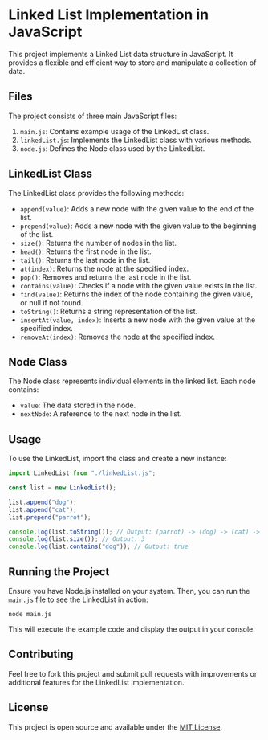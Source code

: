 # Linked List Implementation in JavaScript

This project implements a Linked List data structure in JavaScript. It provides a flexible and efficient way to store and manipulate a collection of data.

## Files

The project consists of three main JavaScript files:

1. `main.js`: Contains example usage of the LinkedList class.
2. `linkedList.js`: Implements the LinkedList class with various methods.
3. `node.js`: Defines the Node class used by the LinkedList.

## LinkedList Class

The LinkedList class provides the following methods:

- `append(value)`: Adds a new node with the given value to the end of the list.
- `prepend(value)`: Adds a new node with the given value to the beginning of the list.
- `size()`: Returns the number of nodes in the list.
- `head()`: Returns the first node in the list.
- `tail()`: Returns the last node in the list.
- `at(index)`: Returns the node at the specified index.
- `pop()`: Removes and returns the last node in the list.
- `contains(value)`: Checks if a node with the given value exists in the list.
- `find(value)`: Returns the index of the node containing the given value, or null if not found.
- `toString()`: Returns a string representation of the list.
- `insertAt(value, index)`: Inserts a new node with the given value at the specified index.
- `removeAt(index)`: Removes the node at the specified index.

## Node Class

The Node class represents individual elements in the linked list. Each node contains:

- `value`: The data stored in the node.
- `nextNode`: A reference to the next node in the list.

## Usage

To use the LinkedList, import the class and create a new instance:

```javascript
import LinkedList from "./linkedList.js";

const list = new LinkedList();

list.append("dog");
list.append("cat");
list.prepend("parrot");

console.log(list.toString()); // Output: (parrot) -> (dog) -> (cat) -> null
console.log(list.size()); // Output: 3
console.log(list.contains("dog")); // Output: true
```

## Running the Project

Ensure you have Node.js installed on your system. Then, you can run the `main.js` file to see the LinkedList in action:

```
node main.js
```

This will execute the example code and display the output in your console.

## Contributing

Feel free to fork this project and submit pull requests with improvements or additional features for the LinkedList implementation.

## License

This project is open source and available under the [MIT License](https://opensource.org/licenses/MIT).

